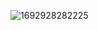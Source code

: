 

![1692928282225](https://github.com/itscomming/App-Challenge/assets/4396254/31b6f98e-013a-4476-bd0d-4e276a641a4d)
